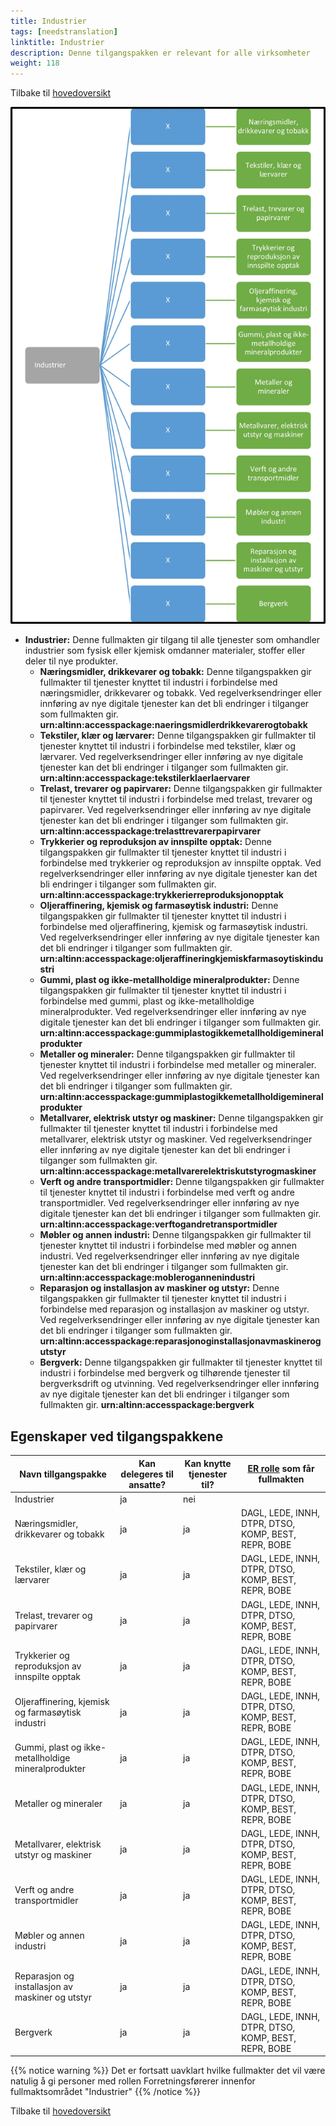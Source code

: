 ```yaml
---
title: Industrier
tags: [needstranslation]
linktitle: Industrier
description: Denne tilgangspakken er relevant for alle virksomheter
weight: 118
---
```


Tilbake til [hovedoversikt](/authorization/what-do-you-get/accessgroups/type-accessgroups/versjon-3/#oversikt-over-tilgangspakker)



![Industrier](ind3.jpg "Industrier")
- **Industrier:** Denne fullmakten gir tilgang til alle tjenester som omhandler industrier som fysisk eller kjemisk omdanner materialer, stoffer eller deler til nye produkter. 
	- **Næringsmidler, drikkevarer og tobakk:** Denne tilgangspakken gir fullmakter til tjenester knyttet til industri i forbindelse med næringsmidler, drikkevarer og tobakk. Ved regelverksendringer eller innføring av nye digitale tjenester kan det bli endringer i tilganger som fullmakten gir.   **urn:altinn:accesspackage:naeringsmidlerdrikkevarerogtobakk**
	- **Tekstiler, klær og lærvarer:** Denne tilgangspakken gir fullmakter til tjenester knyttet til industri i forbindelse med tekstiler, klær og lærvarer. Ved regelverksendringer eller innføring av nye digitale tjenester kan det bli endringer i tilganger som fullmakten gir.  **urn:altinn:accesspackage:tekstilerklaerlaervarer**
	- **Trelast, trevarer og papirvarer:** Denne tilgangspakken gir fullmakter til tjenester knyttet til industri i forbindelse med trelast, trevarer og papirvarer. Ved regelverksendringer eller innføring av nye digitale tjenester kan det bli endringer i tilganger som fullmakten gir. **urn:altinn:accesspackage:trelasttrevarerpapirvarer**
	- **Trykkerier og reproduksjon av innspilte opptak:** Denne tilgangspakken gir fullmakter til tjenester knyttet til industri i forbindelse med trykkerier og reproduksjon av innspilte opptak. Ved regelverksendringer eller innføring av nye digitale tjenester kan det bli endringer i tilganger som fullmakten gir. **urn:altinn:accesspackage:trykkerierreproduksjonopptak**
	- **Oljeraffinering, kjemisk og farmasøytisk industri:** Denne tilgangspakken gir fullmakter til tjenester knyttet til industri i forbindelse med oljeraffinering, kjemisk og farmasøytisk industri. Ved regelverksendringer eller innføring av nye digitale tjenester kan det bli endringer i tilganger som fullmakten gir. **urn:altinn:accesspackage:oljeraffineringkjemiskfarmasoytiskindustri**
	- **Gummi, plast og ikke-metallholdige mineralprodukter:** Denne tilgangspakken gir fullmakter til tjenester knyttet til industri i forbindelse med gummi, plast og ikke-metallholdige mineralprodukter. Ved regelverksendringer eller innføring av nye digitale tjenester kan det bli endringer i tilganger som fullmakten gir. **urn:altinn:accesspackage:gummiplastogikkemetallholdigemineralprodukter**
	- **Metaller og  mineraler:** Denne tilgangspakken gir fullmakter til tjenester knyttet til industri i forbindelse med metaller og  mineraler. Ved regelverksendringer eller innføring av nye digitale tjenester kan det bli endringer i tilganger som fullmakten gir. **urn:altinn:accesspackage:gummiplastogikkemetallholdigemineralprodukter**
	- **Metallvarer, elektrisk utstyr og maskiner:** Denne tilgangspakken gir fullmakter til tjenester knyttet til industri i forbindelse med metallvarer, elektrisk utstyr og maskiner. Ved regelverksendringer eller innføring av nye digitale tjenester kan det bli endringer i tilganger som fullmakten gir. **urn:altinn:accesspackage:metallvarerelektriskutstyrogmaskiner**
	- **Verft og andre transportmidler:** Denne tilgangspakken gir fullmakter til tjenester knyttet til industri i forbindelse med verft og andre transportmidler. Ved regelverksendringer eller innføring av nye digitale tjenester kan det bli endringer i tilganger som fullmakten gir. **urn:altinn:accesspackage:verftogandretransportmidler**
	- **Møbler og annen industri:** Denne tilgangspakken gir fullmakter til tjenester knyttet til industri i forbindelse med møbler og annen industri. Ved regelverksendringer eller innføring av nye digitale tjenester kan det bli endringer i tilganger som fullmakten gir.  **urn:altinn:accesspackage:moblerogannenindustri**
	- **Reparasjon og installasjon av maskiner og utstyr:** Denne tilgangspakken gir fullmakter til tjenester knyttet til industri i forbindelse med reparasjon og installasjon av maskiner og utstyr. Ved regelverksendringer eller innføring av nye digitale tjenester kan det bli endringer i tilganger som fullmakten gir. **urn:altinn:accesspackage:reparasjonoginstallasjonavmaskinerogutstyr**
	- **Bergverk:** Denne tilgangspakken gir fullmakter til tjenester knyttet til industri i forbindelse med bergverk og tilhørende tjenester til bergverksdrift og utvinning. Ved regelverksendringer eller innføring av nye digitale tjenester kan det bli endringer i tilganger som fullmakten gir. **urn:altinn:accesspackage:bergverk**


## Egenskaper ved tilgangspakkene
|Navn tillgangspakke|Kan delegeres til ansatte?|Kan knytte tjenester til?|[ER rolle](/authorization/what-do-you-get/accessgroups/register_er/#rolletyper-fra-enhetsregisteret) som får fullmakten|
|---|---|---|---|
|Industrier| ja|nei||
|Næringsmidler, drikkevarer og tobakk|ja|ja|DAGL, LEDE, INNH, DTPR, DTSO, KOMP, BEST, REPR, BOBE|
|Tekstiler, klær og lærvarer|ja|ja|DAGL, LEDE, INNH, DTPR, DTSO, KOMP, BEST, REPR, BOBE|
|Trelast, trevarer og papirvarer|ja|ja|DAGL, LEDE, INNH, DTPR, DTSO, KOMP, BEST, REPR, BOBE|
|Trykkerier og reproduksjon av innspilte opptak|ja|ja|DAGL, LEDE, INNH, DTPR, DTSO, KOMP, BEST, REPR, BOBE|
|Oljeraffinering, kjemisk og farmasøytisk industri|ja|ja|DAGL, LEDE, INNH, DTPR, DTSO, KOMP, BEST, REPR, BOBE|
|Gummi, plast og ikke-metallholdige mineralprodukter|ja|ja|DAGL, LEDE, INNH, DTPR, DTSO, KOMP, BEST, REPR, BOBE|
|Metaller og  mineraler|ja|ja|DAGL, LEDE, INNH, DTPR, DTSO, KOMP, BEST, REPR, BOBE|
|Metallvarer, elektrisk utstyr og maskiner|ja|ja|DAGL, LEDE, INNH, DTPR, DTSO, KOMP, BEST, REPR, BOBE|
|Verft og andre transportmidler|ja|ja|DAGL, LEDE, INNH, DTPR, DTSO, KOMP, BEST, REPR, BOBE|
|Møbler og annen industri|ja|ja|DAGL, LEDE, INNH, DTPR, DTSO, KOMP, BEST, REPR, BOBE|
|Reparasjon og installasjon av maskiner og utstyr|ja|ja|DAGL, LEDE, INNH, DTPR, DTSO, KOMP, BEST, REPR, BOBE|
|Bergverk|ja|ja|DAGL, LEDE, INNH, DTPR, DTSO, KOMP, BEST, REPR, BOBE|

{{% notice warning %}} Det er fortsatt uavklart hvilke fullmakter det vil være natulig å gi personer med rollen Forretningsførerer innenfor fullmaktsområdet "Industrier" {{% /notice %}}


Tilbake til [hovedoversikt](/authorization/what-do-you-get/accessgroups/type-accessgroups/versjon-3/#oversikt-over-tilgangspakker)